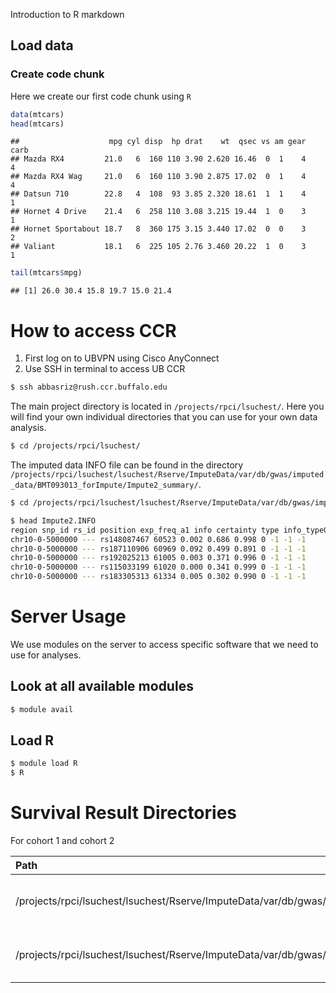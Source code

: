  Introduction to R markdown

## Load data

### Create code chunk
Here we create our first code chunk using `R`


```r
data(mtcars)
head(mtcars)
```

```
##                    mpg cyl disp  hp drat    wt  qsec vs am gear carb
## Mazda RX4         21.0   6  160 110 3.90 2.620 16.46  0  1    4    4
## Mazda RX4 Wag     21.0   6  160 110 3.90 2.875 17.02  0  1    4    4
## Datsun 710        22.8   4  108  93 3.85 2.320 18.61  1  1    4    1
## Hornet 4 Drive    21.4   6  258 110 3.08 3.215 19.44  1  0    3    1
## Hornet Sportabout 18.7   8  360 175 3.15 3.440 17.02  0  0    3    2
## Valiant           18.1   6  225 105 2.76 3.460 20.22  1  0    3    1
```

```r
tail(mtcars$mpg)
```

```
## [1] 26.0 30.4 15.8 19.7 15.0 21.4
```

# How to access CCR
1. First log on to UBVPN using Cisco AnyConnect
2. Use SSH in terminal to access UB CCR


```bash
$ ssh abbasriz@rush.ccr.buffalo.edu 
```

The main project directory is located in `/projects/rpci/lsuchest/`. Here you will find your own individual directories that you can use for your own data analysis.


```bash
$ cd /projects/rpci/lsuchest/
```

The imputed data INFO file can be found in the directory `/projects/rpci/lsuchest/lsuchest/Rserve/ImputeData/var/db/gwas/imputed_data/BMT093013_forImpute/Impute2_summary/`. 


```bash
$ cd /projects/rpci/lsuchest/lsuchest/Rserve/ImputeData/var/db/gwas/imputed_data/BMT093013_forImpute/Impute2_summary/Impute2.INFO

$ head Impute2.INFO 
region snp_id rs_id position exp_freq_a1 info certainty type info_type0 concord_type0 r2_type0
chr10-0-5000000 --- rs148087467 60523 0.002 0.686 0.998 0 -1 -1 -1
chr10-0-5000000 --- rs187110906 60969 0.092 0.499 0.891 0 -1 -1 -1
chr10-0-5000000 --- rs192025213 61005 0.003 0.371 0.996 0 -1 -1 -1
chr10-0-5000000 --- rs115033199 61020 0.000 0.341 0.999 0 -1 -1 -1
chr10-0-5000000 --- rs183305313 61334 0.005 0.302 0.990 0 -1 -1 -1

```


# Server Usage
We use modules on the server to access specific software that we need to use for analyses.

## Look at all available modules

```bash
$ module avail
```

## Load R

```bash
$ module load R
$ R

```


# Survival Result Directories

For cohort 1 and cohort 2


|Path                                                                                                                    |Description                     |
|:-----------------------------------------------------------------------------------------------------------------------|:-------------------------------|
|/projects/rpci/lsuchest/lsuchest/Rserve/ImputeData/var/db/gwas/imputed_data/BMT093013_forImpute/analyses                |cohort 1 and 2 survival results |
|/projects/rpci/lsuchest/lsuchest/Rserve/ImputeData/var/db/gwas/imputed_data/BMT093013_forImpute/analyses/METAL.results/ |meta-analysis survival results  |


